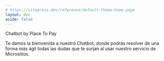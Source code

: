 ```yaml
---
# https://vitepress.dev/reference/default-theme-home-page
layout: doc
aside: false
---
```

<script setup>
import ChatBot from './components/ChatBot.vue';
</script>

<div class="flex">
<p>
    <span class='text-gray-300 text-4xl font-bold'>Chatbot</span>
    <span class='text-gray-300  font-bold'>   by   </span>
    <span class='text-gray-500 text-xl font-bold'>Place</span>
    <span class='text-orange-500 text-xl font-bold'>To</span>
    <span class='text-gray-500 text-xl font-bold'>Pay</span>
</p>
</div>

Te damos la bienvenida a nuestro Chatbot, donde podrás resolver de una forma más ágil todas las dudas que te surjan al usar nuestro servicio de Micrositios.
<ChatBot />

